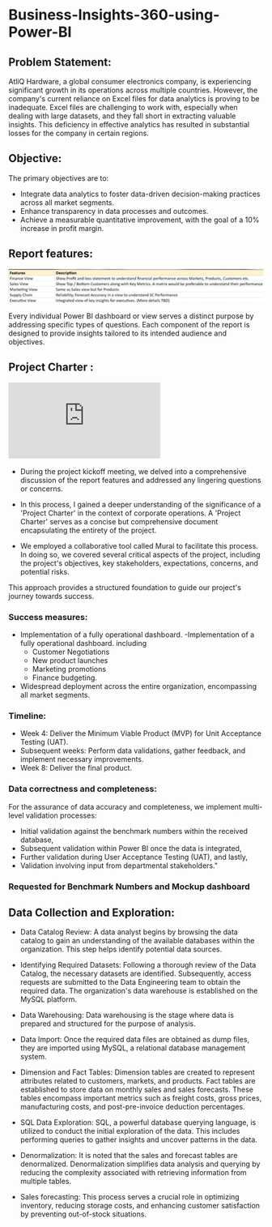 # Business-Insights-360-using-Power-BI

## Problem Statement:

AtliQ Hardware, a global consumer electronics company, is experiencing significant growth in its operations across multiple countries. However, the company's current reliance on Excel files for data analytics is proving to be inadequate. Excel files are challenging to work with, especially when dealing with large datasets, and they fall short in extracting valuable insights. This deficiency in effective analytics has resulted in substantial losses for the company in certain regions.

## Objective: 
The primary objectives are to:

- Integrate data analytics to foster data-driven decision-making practices across all market segments.
- Enhance transparency in data processes and outcomes.
- Achieve a measurable quantitative improvement, with the goal of a 10% increase in profit margin.
## Report features: 
![Report features given by the product owner](https://github.com/mythilyram/Business-Insights-360-using-Power-BI/blob/main/2.report%20feautures.png)

Every individual Power BI dashboard or view serves a distinct purpose by addressing specific types of questions. Each component of the report is designed to provide insights tailored to its intended audience and objectives.

## Project Charter : 
![Project Charter link](https://github.com/mythilyram/Business-Insights-360-using-Power-BI/blob/main/3.%20project-charter.pdf)
- During the project kickoff meeting, we delved into a comprehensive discussion of the report features and addressed any lingering questions or concerns.

- In this process, I gained a deeper understanding of the significance of a 'Project Charter' in the context of corporate operations. A 'Project Charter' serves as a concise but comprehensive document encapsulating the entirety of the project.

- We employed a collaborative tool called Mural to facilitate this process. In doing so, we covered several critical aspects of the project, including the project's objectives, key stakeholders, expectations, concerns, and potential risks.

This approach provides a structured foundation to guide our project's journey towards success.
 
### Success measures: 
- Implementation of a fully operational dashboard.
-Implementation of a fully operational dashboard. including
   - Customer Negotiations
   - New product launches
   - Marketing promotions
   - Finance budgeting.
- Widespread deployment across the entire organization, encompassing all market segments.
### Timeline: 
- Week 4: Deliver the Minimum Viable Product (MVP) for Unit Acceptance Testing (UAT).
- Subsequent weeks: Perform data validations, gather feedback, and implement necessary improvements.
- Week 8: Deliver the final product.

### Data correctness and completeness:
For the assurance of data accuracy and completeness, we implement multi-level validation processes: 
- Initial validation against the benchmark numbers within the received database,
- Subsequent validation within Power BI once the data is integrated,
- Further validation during User Acceptance Testing (UAT), and lastly,
- Validation involving input from departmental stakeholders."

### Requested for Benchmark Numbers and Mockup dashboard

## Data Collection and Exploration:

- Data Catalog Review: A data analyst begins by browsing the data catalog to gain an understanding of the available databases within the organization. This step helps identify potential data sources.

- Identifying Required Datasets: Following a thorough review of the Data Catalog, the necessary datasets are identified. Subsequently, access requests are submitted to the Data Engineering team to obtain the required data. The organization's data warehouse is established on the MySQL platform.

- Data Warehousing: Data warehousing is the stage where data is prepared and structured for the purpose of analysis.

- Data Import: Once the required data files are obtained as dump files, they are imported using MySQL, a relational database management system.

- Dimension and Fact Tables: Dimension tables are created to represent attributes related to customers, markets, and products. Fact tables are established to store data on monthly sales and sales forecasts. These tables encompass important metrics such as freight costs, gross prices, manufacturing costs, and post-pre-invoice deduction percentages.

- SQL Data Exploration: SQL, a powerful database querying language, is utilized to conduct the initial exploration of the data. This includes performing queries to gather insights and uncover patterns in the data.

- Denormalization: It is noted that the sales and forecast tables are denormalized. Denormalization simplifies data analysis and querying by reducing the complexity associated with retrieving information from multiple tables.

- Sales forecasting: This process serves a crucial role in optimizing inventory, reducing storage costs, and enhancing customer satisfaction by preventing out-of-stock situations.


 






